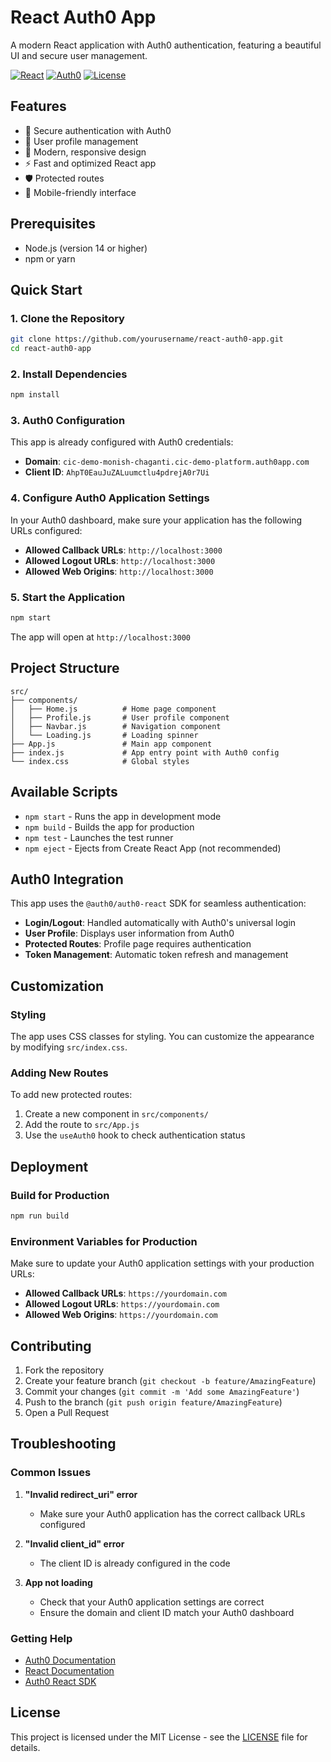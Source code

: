 # React Auth0 App

A modern React application with Auth0 authentication, featuring a beautiful UI and secure user management.

[![React](https://img.shields.io/badge/React-18.2.0-blue.svg)](https://reactjs.org/)
[![Auth0](https://img.shields.io/badge/Auth0-2.2.4-green.svg)](https://auth0.com/)
[![License](https://img.shields.io/badge/License-MIT-yellow.svg)](LICENSE)

## Features

- 🔐 Secure authentication with Auth0
- 👤 User profile management
- 🎨 Modern, responsive design
- ⚡ Fast and optimized React app
- 🛡️ Protected routes
- 📱 Mobile-friendly interface

## Prerequisites

- Node.js (version 14 or higher)
- npm or yarn

## Quick Start

### 1. Clone the Repository

```bash
git clone https://github.com/yourusername/react-auth0-app.git
cd react-auth0-app
```

### 2. Install Dependencies

```bash
npm install
```

### 3. Auth0 Configuration

This app is already configured with Auth0 credentials:
- **Domain**: `cic-demo-monish-chaganti.cic-demo-platform.auth0app.com`
- **Client ID**: `AhpT0EauJuZALuumctlu4pdrejA0r7Ui`

### 4. Configure Auth0 Application Settings

In your Auth0 dashboard, make sure your application has the following URLs configured:

- **Allowed Callback URLs**: `http://localhost:3000`
- **Allowed Logout URLs**: `http://localhost:3000`
- **Allowed Web Origins**: `http://localhost:3000`

### 5. Start the Application

```bash
npm start
```

The app will open at `http://localhost:3000`

## Project Structure

```
src/
├── components/
│   ├── Home.js          # Home page component
│   ├── Profile.js       # User profile component
│   ├── Navbar.js        # Navigation component
│   └── Loading.js       # Loading spinner
├── App.js               # Main app component
├── index.js             # App entry point with Auth0 config
└── index.css            # Global styles
```

## Available Scripts

- `npm start` - Runs the app in development mode
- `npm build` - Builds the app for production
- `npm test` - Launches the test runner
- `npm eject` - Ejects from Create React App (not recommended)

## Auth0 Integration

This app uses the `@auth0/auth0-react` SDK for seamless authentication:

- **Login/Logout**: Handled automatically with Auth0's universal login
- **User Profile**: Displays user information from Auth0
- **Protected Routes**: Profile page requires authentication
- **Token Management**: Automatic token refresh and management

## Customization

### Styling
The app uses CSS classes for styling. You can customize the appearance by modifying `src/index.css`.

### Adding New Routes
To add new protected routes:

1. Create a new component in `src/components/`
2. Add the route to `src/App.js`
3. Use the `useAuth0` hook to check authentication status

## Deployment

### Build for Production

```bash
npm run build
```

### Environment Variables for Production

Make sure to update your Auth0 application settings with your production URLs:

- **Allowed Callback URLs**: `https://yourdomain.com`
- **Allowed Logout URLs**: `https://yourdomain.com`
- **Allowed Web Origins**: `https://yourdomain.com`

## Contributing

1. Fork the repository
2. Create your feature branch (`git checkout -b feature/AmazingFeature`)
3. Commit your changes (`git commit -m 'Add some AmazingFeature'`)
4. Push to the branch (`git push origin feature/AmazingFeature`)
5. Open a Pull Request

## Troubleshooting

### Common Issues

1. **"Invalid redirect_uri" error**
   - Make sure your Auth0 application has the correct callback URLs configured

2. **"Invalid client_id" error**
   - The client ID is already configured in the code

3. **App not loading**
   - Check that your Auth0 application settings are correct
   - Ensure the domain and client ID match your Auth0 dashboard

### Getting Help

- [Auth0 Documentation](https://auth0.com/docs)
- [React Documentation](https://reactjs.org/docs)
- [Auth0 React SDK](https://github.com/auth0/auth0-react)

## License

This project is licensed under the MIT License - see the [LICENSE](LICENSE) file for details. 